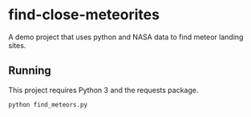 # find-close-meteorites
A demo project that uses python and NASA data to find meteor landing sites.

## Running

This project requires Python 3 and the requests package.

`python find_meteors.py`
